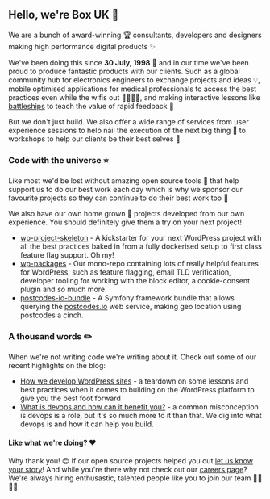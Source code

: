 ## Hello, we're Box UK 👋

We are a bunch of award-winning 🏆 consultants, developers and designers making high performance digital products ✨

We've been doing this since **30 July, 1998** 🤯 and in our time we've been proud to produce fantastic products with our clients. Such as a global community hub for electronics engineers to exchange projects and ideas 💡, mobile optimised applications for medical professionals to access the best practices even while the wifis out 👩‍⚕️👨‍⚕️, and making interactive lessons like [battleships](https://www.boxuk.com/battleships/) to teach the value of rapid feedback 🚢

But we don't just build. We also offer a wide range of services from user experience sessions to help nail the execution of the next big thing :rocket: to workshops to help our clients be their best selves 💅

### Code with the universe ⭐️

Like most we'd be lost without amazing open source tools 🔧 that help support us to do our best work each day which is why we sponsor our favourite projects so they can continue to do their best work too 🤗

We also have our own home grown 🌱 projects developed from our own experience. You should definitely give them a try on your next project!

- [wp-project-skeleton](https://github.com/boxuk/wp-project-skeleton) - A kickstarter for your next WordPress project with all the best practices baked in from a fully dockerised setup to first class feature flag support. Oh my!
- [wp-packages](https://github.com/boxuk/wp-packages) - Our mono-repo containing lots of really helpful features for WordPress, such as feature flagging, email TLD verification, developer tooling for working with the block editor, a cookie-consent plugin and _so_ much more. 
- [postcodes-io-bundle](https://github.com/boxuk/postcodes-io-bundle) - A Symfony framework bundle that allows querying the [postcodes.io](https://postcodes.io/) web service, making geo location using postcodes a cinch.

### A thousand words ✏️

When we're not writing code we're writing about it. Check out some of our recent highlights on the blog:

- [How we develop WordPress sites](https://www.boxuk.com/insight/how-we-develop-wordpress-sites/) - a teardown on some lessons and best practices when it comes to building on the WordPress platform to give you the best foot forward
- [What is devops and how can it benefit you?](https://www.boxuk.com/insight/what-is-devops-and-how-can-it-benefit-your-business/)  - a common misconception is devops is a role, but it's so much more to it than that. We dig into what devops is and how it can help you build.

#### Like what we're doing? ❤️

Why thank you! 😊 If our open source projects helped you out [let us know your story](https://www.boxuk.com/contact-us/)! And while you're there why not check out our [careers page](https://www.boxuk.com/careers/)? We're always hiring enthusastic, talented people like you to join our team 👨‍💻👩‍💻
